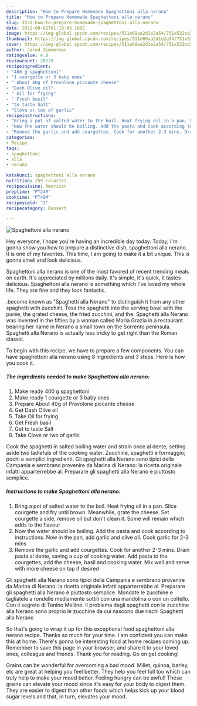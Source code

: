 ```yaml
---
description: "How to Prepare Homemade Spaghettoni alla nerano"
title: "How to Prepare Homemade Spaghettoni alla nerano"
slug: 2532-how-to-prepare-homemade-spaghettoni-alla-nerano
date: 2022-08-02T01:19:43.108Z
image: https://img-global.cpcdn.com/recipes/511e69aa2d1e2a54/751x532cq70/spaghettoni-alla-nerano-recipe-main-photo.jpg
thumbnail: https://img-global.cpcdn.com/recipes/511e69aa2d1e2a54/751x532cq70/spaghettoni-alla-nerano-recipe-main-photo.jpg
cover: https://img-global.cpcdn.com/recipes/511e69aa2d1e2a54/751x532cq70/spaghettoni-alla-nerano-recipe-main-photo.jpg
author: Jared Zimmerman
ratingvalue: 4.8
reviewcount: 20229
recipeingredient:
- "400 g spaghettoni"
- "1 courgette or 3 baby ones"
- " About 40g of Provolone piccante cheese"
- "Dash Olive oil"
- " Oil for frying"
- " Fresh basil"
- "to taste Salt"
- "Clove or two of garlic"
recipeinstructions:
- "Bring a pot of salted water to the boil. Heat frying oil in a pan. Slice courgette and fry until brown. Meanwhile, grate the cheese. Set courgette a side, remove oil but don&#39;t clean it. Some will remain which adds to the flavour"
- "Now the water should be boiling. Add the pasta and cook according to instructions. Now in the pan, add garlic and olive oil. Cook garlic for 2-3 mins"
- "Remove the garlic and add courgettes. Cook for another 2-3 mins. Drain pasta al dente, saving a cup of cooking water. Add pasta to the courgettes, add the cheese, basil and cooking water. Mix well and serve with more cheese on top if desired"
categories:
- Recipe
tags:
- spaghettoni
- alla
- nerano

katakunci: spaghettoni alla nerano 
nutrition: 259 calories
recipecuisine: American
preptime: "PT24M"
cooktime: "PT49M"
recipeyield: "3"
recipecategory: Dessert

---
```



![Spaghettoni alla nerano](https://img-global.cpcdn.com/recipes/511e69aa2d1e2a54/751x532cq70/spaghettoni-alla-nerano-recipe-main-photo.jpg)

Hey everyone, I hope you're having an incredible day today. Today, I'm gonna show you how to prepare a distinctive dish, spaghettoni alla nerano. It is one of my favorites. This time, I am going to make it a bit unique. This is gonna smell and look delicious.

Spaghettoni alla nerano is one of the most favored of recent trending meals on earth. It's appreciated by millions daily. It's simple, it's quick, it tastes delicious. Spaghettoni alla nerano is something which I've loved my whole life. They are fine and they look fantastic.

.become known as &#34;Spaghetti alla Nerano&#34; to distinguish it from any other spaghetti with zucchini. Toss the spaghetti into the serving bowl with the purée, the grated cheese, the fried zucchini, and the. Spaghetti alla Nerano was invented in the fifties by a woman called Maria Grazia in a restaurant bearing her name in Nerano a small town on the Sorrento peninsula. Spaghetti alla Nerano is actually less tricky to get right than the Roman classic.


To begin with this recipe, we have to prepare a few components. You can have spaghettoni alla nerano using 8 ingredients and 3 steps. Here is how you cook it.

<!--inarticleads1-->

##### The ingredients needed to make Spaghettoni alla nerano:

1. Make ready 400 g spaghettoni
1. Make ready 1 courgette or 3 baby ones
1. Prepare  About 40g of Provolone piccante cheese
1. Get Dash Olive oil
1. Take  Oil for frying
1. Get  Fresh basil
1. Get to taste Salt
1. Take Clove or two of garlic


Cook the spaghetti in salted boiling water and strain once al dente, setting aside two ladlefuls of the cooking water. Zucchine, spaghetti e formaggio; pochi e semplici ingredienti. Gli spaghetti alla Nerano sono tipici della Campania e sembrano provenire da Marina di Nerano: la ricetta originale infatti apparterrebbe al. Preparare gli spaghetti alla Nerano è piuttosto semplice. 

<!--inarticleads2-->

##### Instructions to make Spaghettoni alla nerano:

1. Bring a pot of salted water to the boil. Heat frying oil in a pan. Slice courgette and fry until brown. Meanwhile, grate the cheese. Set courgette a side, remove oil but don&#39;t clean it. Some will remain which adds to the flavour
1. Now the water should be boiling. Add the pasta and cook according to instructions. Now in the pan, add garlic and olive oil. Cook garlic for 2-3 mins
1. Remove the garlic and add courgettes. Cook for another 2-3 mins. Drain pasta al dente, saving a cup of cooking water. Add pasta to the courgettes, add the cheese, basil and cooking water. Mix well and serve with more cheese on top if desired


Gli spaghetti alla Nerano sono tipici della Campania e sembrano provenire da Marina di Nerano: la ricetta originale infatti apparterrebbe al. Preparare gli spaghetti alla Nerano è piuttosto semplice. Mondate le zucchine e tagliatele a rondelle mediamente sottili con una mandolina o con un coltello. Con il segreto di Tonino Mellino. Il problema degli spaghetti con le zucchine alla Nerano sono proprio le zucchine da cui nascono due rischi Spaghetti alla Nerano 

So that's going to wrap it up for this exceptional food spaghettoni alla nerano recipe. Thanks so much for your time. I am confident you can make this at home. There's gonna be interesting food at home recipes coming up. Remember to save this page in your browser, and share it to your loved ones, colleague and friends. Thank you for reading. Go on get cooking!

Grains can be wonderful for overcoming a bad mood. Millet, quinoa, barley, etc are great at helping you feel better. They help you feel full too which can truly help to make your mood better. Feeling hungry can be awful! These grains can elevate your mood since it's easy for your body to digest them. They are easier to digest than other foods which helps kick up your blood sugar levels and that, in turn, elevates your mood.
